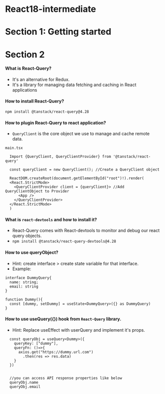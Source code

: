 # React18-intermediate


# Section 1: Getting started

# Section 2

#### What is React-Query?
 - It's an alternative for Redux.
 - It's a library for managing data fetching and caching in React applications
#### How to install React-Query?
`npm install @tanstack/react-query@4.28`

#### How to plugin React-Query to react application?
- `QueryClient` is the core object we use to manage and cache remote data.  

`main.tsx`
```
  Import {QueryClient, QueryClientProvider} from '@tanstack/react-query'

  const queryClient = new QueryClient(); //Create a QueryClient object

  ReactDOM.createRoot(document.getElementById("root")!).render(
  <React.StrictMode>
    <QueryClientProvider client = {queryClient}> //Add QueryClientObject to Provider
      <App />
    </QueryClientProvider>
  </React.StrictMode>
  )
```
  
#### What is `react-devtools` and how to install it?
 - React-Query comes with React-devtools to monitor and debug our react query objects.
 - `npm install @tanstack/react-query-devtools@4.28`

#### How to use queryObject?
  - Hint: create interface > create state variable for that interface.
  - Example: 
  ```
  interface DummyQuery{
    name: string;
    email: string
  }

  function Dummy(){
    const [dummy, setDummy] = useState<DummyQuery>({} as DummyQuery)
  }
  ```

#### How to use useQuery({}) hook from `React-Query` library.
  - Hint: Replace useEffect with userQuery and implement it's props.
  ```
    const queryObj = useQuery<Dummy>({
      queryKey: ["dummy"],
      queryFn: ()=>{
        axios.get("https://dummy.url.com")
          .then(res => res.data)
      }
    })
    

    //you can access API response properties like below
    queryObj.name
    queryObj.email
  ```